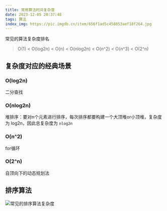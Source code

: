 ```yaml
---
title: 常用算法时间复杂度
date: 2023-12-05 20:37:48
tags: 算法
index_img: https://pic.imgdb.cn/item/656f1ad5c458853aef18f264.jpg
---
```


常见的算法复杂度排名
> O(1) < O(log2n) < O(n) < O(nlog2n) < O(n^2) < O(n^3) < O(2^n)

## 复杂度对应的经典场景

### O(log2n)
二分查找

### O(nlog2n)
堆排序：要对n个元素进行排序，每次排序都要构建一个大顶堆or小顶堆，复杂度为 log2n，因此总复杂度为 `nlog2n`

### O(n^2)
for循环

### O(2^n)
自顶向下的动态规划法

## 排序算法

![常见的排序算法复杂度](https://pic.imgdb.cn/item/656f1ad5c458853aef18f264.jpg)
